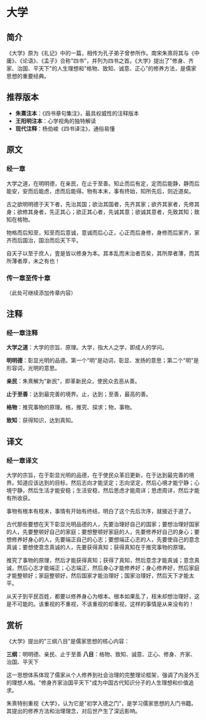 <!--
 * @Author: ylmzfun ylmzfun@foxmail.com
 * @Date: 2024-10-04 09:00:00
 * @LastEditors: ylmzfun ylmzfun@foxmail.com
 * @LastEditTime: 2024-10-04 09:00:00
 * @FilePath: /Users/ylmzfun/Documents/study/note/poetry/国学/四书/大学.md
 * @Description: 《大学》- 四书之首，儒家修身治国的根本
-->

# 大学

## 简介

《大学》原为《礼记》中的一篇，相传为孔子弟子曾参所作。南宋朱熹将其与《中庸》、《论语》、《孟子》合称"四书"，并列为四书之首。《大学》提出了"修身、齐家、治国、平天下"的人生理想和"格物、致知、诚意、正心"的修养方法，是儒家思想的重要经典。

## 推荐版本

- **朱熹注本**：《四书章句集注》，最具权威性的注释版本
- **王阳明注本**：心学视角的独特解读
- **现代注释**：杨伯峻《四书译注》，通俗易懂

## 原文

### 经一章

大学之道，在明明德，在亲民，在止于至善。知止而后有定，定而后能静，静而后能安，安而后能虑，虑而后能得。物有本末，事有终始，知所先后，则近道矣。

古之欲明明德于天下者，先治其国；欲治其国者，先齐其家；欲齐其家者，先修其身；欲修其身者，先正其心；欲正其心者，先诚其意；欲诚其意者，先致其知；致知在格物。

物格而后知至，知至而后意诚，意诚而后心正，心正而后身修，身修而后家齐，家齐而后国治，国治而后天下平。

自天子以至于庶人，壹是皆以修身为本。其本乱而末治者否矣，其所厚者薄，而其所薄者厚，未之有也！

### 传一章至传十章

（此处可继续添加传章内容）

## 注释

### 经一章注释

**大学之道**：大学的宗旨、原理。大学，指大人之学，即成人的学问。

**明明德**：彰显光明的品德。第一个"明"是动词，彰显、发扬的意思；第二个"明"是形容词，光明的意思。

**亲民**：朱熹解为"新民"，即革新民众，使民众去恶从善。

**止于至善**：达到最完善的境界。止，达到；至善，最高的善。

**格物**：推究事物的原理。格，推究、探求；物，事物。

**致知**：获得知识，达到真知。

## 译文

### 经一章译文

大学的宗旨，在于彰显光明的品德，在于使民众革旧更新，在于达到最完善的境界。知道应该达到的目标，然后志向才能坚定；志向坚定，然后心境才能宁静；心境宁静，然后生活才能安稳；生活安稳，然后思虑才能周详；思虑周详，然后才能有所收获。

事物有根本有枝末，事情有开始有终结，明白了这个先后次序，就接近于道了。

古代那些要想在天下彰显光明品德的人，先要治理好自己的国家；要想治理好国家的人，先要整顿好自己的家庭；要想整顿好家庭的人，先要修养好自己的身心；要想修养好身心的人，先要端正自己的心志；要想端正心志的人，先要使自己的意念真诚；要想使意念真诚的人，先要获得真知；获得真知在于推究事物的原理。

推究了事物的原理，然后才能获得真知；获得了真知，然后意念才能真诚；意念真诚，然后心志才能端正；心志端正，然后身心才能修养好；身心修养好，然后家庭才能整顿好；家庭整顿好，然后国家才能治理好；国家治理好，然后天下才能太平。

从天子到平民百姓，都要以修养身心为根本。根本如果乱了，枝末却想治理好，这是不可能的。该重视的不重视，不该重视的却重视，这样的事情是从来没有的！

## 赏析

《大学》提出的"三纲八目"是儒家思想的核心内容：

**三纲**：明明德、亲民、止于至善
**八目**：格物、致知、诚意、正心、修身、齐家、治国、平天下

这一思想体系体现了儒家从个人修养到社会治理的完整理论框架，强调了内圣外王的理想人格。"修身齐家治国平天下"成为中国古代知识分子的人生理想和价值追求。

朱熹特别重视《大学》，认为它是"初学入德之门"，是学习儒家思想的入门书籍。其提出的修养方法和治理理念，对后世产生了深远影响。